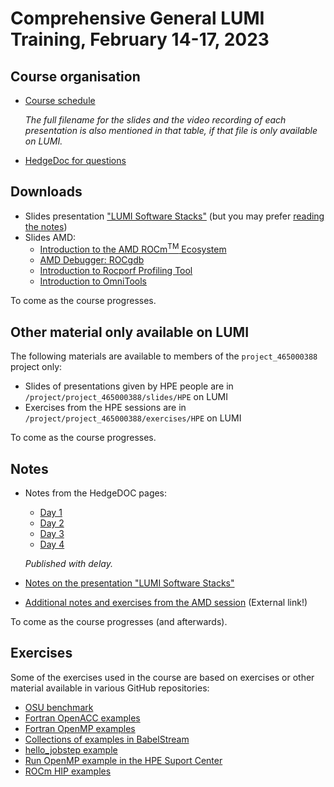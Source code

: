 # Comprehensive General LUMI Training, February 14-17, 2023

## Course organisation

-   [Course schedule](schedule.md)

     *The full filename for the slides and the video recording of each presentation is also mentioned in that table,
     if that file is only available on LUMI.*

-   [HedgeDoc for questions](https://md.sigma2.no/lumi-general-course?both)

## Downloads

-   Slides presentation ["LUMI Software Stacks"](files/LUMI-Software-20230215.pdf) 
    (but you may prefer [reading the notes](software_stacks.md))
-   Slides AMD:
    -   [Introduction to the AMD ROCm<sup>TM</sup> Ecosystem](files/01_introduction_amd_rocm.pdf)
    -   [AMD Debugger: ROCgdb](files/02_Rocgdb_Tutorial.pdf)
    -   [Introduction to Rocporf Profiling Tool](files/03_intro_rocprof.pdf)
    -   [Introduction to OmniTools](files/04_intro_omnitools_new.pdf)

<!--
-   Slides [Introduction to the AMD ROCm<sup>TM</sup> Ecosystem (PDF, 10M)](files/LUMIG_training_AMD_ecosystem_11_01_2023.pdf)
-   [Perfetto](https://perfetto.dev/), the "program" used to visualise the output of omnitrace, is not a regular application but 
    [a browser application](https://ui.perfetto.dev/). Some browsers nowadays offer the option to install it on your
    system in a way that makes it look and behave more like a regular application (Chrome, Edge among others).
-->

To come as the course progresses.

## Other material only available on LUMI

The following materials are available to members of the `project_465000388` project only:

-   Slides of presentations given by HPE people are in
    <code>/project/project_465000388/slides/HPE</code> on LUMI
-   Exercises from the HPE sessions are in
    <code>/project/project_465000388/exercises/HPE</code> on LUMI

<!--
The following materials can only be found on LUMI and are only accessible to members of project_465000388:

-   Introduction to the Cray EX Hardware and Programming Environment on LUMI-G
    -   Slides: <code>/project/project_465000388/slides/HPE/01_Intro_EX_Architecture_and_PE.pdf</code>
    -   Recording: <code>/project/project_465000388/recordings/01_Intro_EX_Architecture_and_PE.mp4</code> 
-   Running Applications on LUMI-G
    -   Slides: <code>/project/project_465000388/slides/HPE/02_Running_Applications_and_Tools.pdf</code>
    -   Recording: <code>/project/project_465000388/recordings/02_Running_Applications_and_Tools.mp4</code>
-   Introduction to AMD ROCm<sup>TM</sup> Ecosystem
    -   Recording: <code>/project/project_465000388/recordings/03_Introduction_to_the_AMD_ROCmTM_ecosystem.mp4</code>
-   Exercises are in <code>/project/project_465000388/exercises</code>
-->

To come as the course progresses.

## Notes

-   Notes from the HedgeDOC pages:
    -   [Day 1](hedgedoc_notes_day1.md)
    -   [Day 2](hedgedoc_notes_day2.md)
    -   [Day 3](hedgedoc_notes_day3.md)
    -   [Day 4](hedgedoc_notes_day4.md)
    
    <em>Published with delay.</em>
    
-   [Notes on the presentation "LUMI Software Stacks"](software_stacks.md)

-   [Additional notes and exercises from the AMD session](https://hackmd.io/rhopZnwTSm2xIYM3OUhwUA) (External link!)


To come as the course progresses (and afterwards).


## Exercises

Some of the exercises used in the course are based on exercises or other material available in various GitHub repositories:

-   [OSU benchmark](https://mvapich.cse.ohio-state.edu/download/mvapich/osu-micro-benchmarks-5.9.tar.gz)
-   [Fortran OpenACC examples](https://github.com/RonRahaman/openacc-mpi-demos)
-   [Fortran OpenMP examples](https://github.com/ye-luo/openmp-target)
-   [Collections of examples in BabelStream](https://github.com/UoB-HPC/BabelStream)
-   [hello_jobstep example](https://code.ornl.gov/olcf/hello_jobstep)
-   [Run OpenMP example in the HPE Suport Center](https://support.hpe.com/hpesc/public/docDisplay?docId=a00114008en_us&docLocale=en_US&page=Run_an_OpenMP_Application.html)
-   [ROCm HIP examples](https://github.com/ROCm-Developer-Tools/HIP-Examples)

